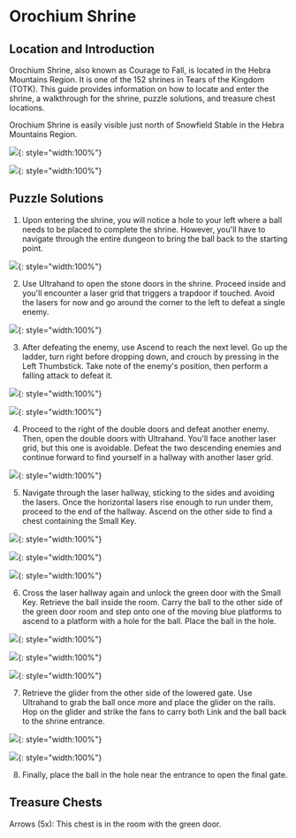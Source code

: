 # Orochium Shrine

## Location and Introduction

Orochium Shrine, also known as Courage to Fall, is located in the Hebra Mountains Region. It is one of the 152 shrines in Tears of the Kingdom (TOTK). This guide provides information on how to locate and enter the shrine, a walkthrough for the shrine, puzzle solutions, and treasure chest locations.

Orochium Shrine is easily visible just north of Snowfield Stable in the Hebra Mountains Region.

![](../images/Orochium-0.jpg){: style="width:100%"}

![](../images/Orochium-1.jpg){: style="width:100%"}

## Puzzle Solutions

1. Upon entering the shrine, you will notice a hole to your left where a ball needs to be placed to complete the shrine. However, you'll have to navigate through the entire dungeon to bring the ball back to the starting point.

![](../images/Orochium-2.png){: style="width:100%"}

2. Use Ultrahand to open the stone doors in the shrine. Proceed inside and you'll encounter a laser grid that triggers a trapdoor if touched. Avoid the lasers for now and go around the corner to the left to defeat a single enemy.

![](../images/Orochium-3.png){: style="width:100%"}

3. After defeating the enemy, use Ascend to reach the next level. Go up the ladder, turn right before dropping down, and crouch by pressing in the Left Thumbstick. Take note of the enemy's position, then perform a falling attack to defeat it.

![](../images/Orochium-4.png){: style="width:100%"}

![](../images/Orochium-5.png){: style="width:100%"}

4. Proceed to the right of the double doors and defeat another enemy. Then, open the double doors with Ultrahand. You'll face another laser grid, but this one is avoidable. Defeat the two descending enemies and continue forward to find yourself in a hallway with another laser grid.

![](../images/Orochium-6.png){: style="width:100%"}

5. Navigate through the laser hallway, sticking to the sides and avoiding the lasers. Once the horizontal lasers rise enough to run under them, proceed to the end of the hallway. Ascend on the other side to find a chest containing the Small Key.

![](../images/Orochium-7.png){: style="width:100%"}

![](../images/Orochium-8.png){: style="width:100%"}

![](../images/Orochium-9.png){: style="width:100%"}

6. Cross the laser hallway again and unlock the green door with the Small Key. Retrieve the ball inside the room. Carry the ball to the other side of the green door room and step onto one of the moving blue platforms to ascend to a platform with a hole for the ball. Place the ball in the hole.

![](../images/Orochium-10.png){: style="width:100%"}

![](../images/Orochium-11.png){: style="width:100%"}

![](../images/Orochium-12.png){: style="width:100%"}

7. Retrieve the glider from the other side of the lowered gate. Use Ultrahand to grab the ball once more and place the glider on the rails. Hop on the glider and strike the fans to carry both Link and the ball back to the shrine entrance.

![](../images/Orochium-13.png){: style="width:100%"}

![](../images/Orochium-14.png){: style="width:100%"}

8. Finally, place the ball in the hole near the entrance to open the final gate.

## Treasure Chests

Arrows (5x): This chest is in the room with the green door.
